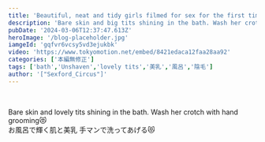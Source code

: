 ```yaml
---
title: 'Beautiful, neat and tidy girls filmed for sex for the first time for money'
description: 'Bare skin and big tits shining in the bath. Wash her crotch with hand grooming😻'
pubDate: '2024-03-06T12:37:47.613Z'
heroImage: '/blog-placeholder.jpg'
iamgeId: 'gqfvr6vcsy5vd3ejukbk'
video: 'https://www.tokyomotion.net/embed/8421edaca12faa28aa92'
categories: ['本編無修正']
tags: ['bath','Unshaven','lovely tits','美乳','風呂','陰毛']
author: '["Sexford_Circus"]'
---
```


<br>

Bare skin and lovely tits shining in the bath. Wash her crotch with hand grooming😻<br>
お風呂で輝く肌と美乳 手マンで洗ってあげる😻
